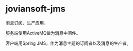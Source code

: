 joviansoft-jms
==============

消息订阅、生产应用，

服务端使用ActiveMQ做为消息中间件。

客户端用Spring JMS，作为消息主题的订阅者以及消息的生产者。



